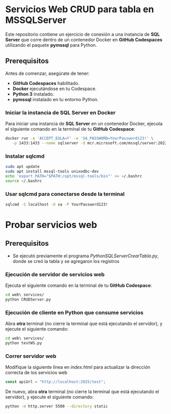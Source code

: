 # Servicios Web CRUD para tabla en MSSQLServer

Este repositorio contiene un ejercicio de conexión a una instancia de **SQL Server** que corre dentro de un contenedor Docker en **GitHub Codespaces** utilizando el paquete **pymssql** para Python.

## Prerequisitos

Antes de comenzar, asegúrate de tener:

- **GitHub Codespaces** habilitado.
- **Docker** ejecutándose en tu Codespace.
- **Python 3** instalado.
- **pymssql** instalado en tu entorno Python.

### Iniciar la instancia de SQL Server en Docker

Para iniciar una instancia de **SQL Server** en un contenedor Docker, ejecuta el siguiente comando en la terminal de tu **GitHub Codespace**:

```sh
docker run -e 'ACCEPT_EULA=Y' -e 'SA_PASSWORD=YourPassword123!' \
   -p 1433:1433 --name sqlserver -d mcr.microsoft.com/mssql/server:2022-latest
```

### Instalar sqlcmd
```sh
sudo apt update
sudo apt install mssql-tools unixodbc-dev
echo 'export PATH="$PATH:/opt/mssql-tools/bin"' >> ~/.bashrc
source ~/.bashrc
```
### Usar sqlcmd para conectarse desde la terminal
```sh
sqlcmd -S localhost -U sa -P YourPassword123!
```

# Probar servicios web

## Prerequisitos

- Se ejecutó previamente el programa *PythonSQLServerCrearTabla.py*, donde se creó la tabla y se agregaron los registros


### Ejecución de servidor de servicios web

Ejecuta el siguiente comando en la terminal de tu **GitHub Codespace**:

```sh
cd web\ services/
python CRUDServer.py

```

### Ejecución de cliente en Python que consume servicios

Abra **otra** terminal (no cierre la terminal que está ejecutando el servidor), y ejecute el siguiente comando:
```sh
cd web\ services/
python testWS.py
```

### Correr servidor web
Modifique la siguiente línea en *index.html* para actualizar la dirección correcta de los servicios web
```JavaScript
const apiUrl = "http://localhost:2025/test";
```

De nuevo, abra **otra** terminal (no cierre la terminal que está ejecutando el servidor), y ejecute el siguiente comando:
```sh
python -m http.server 5500 --directory static
```

